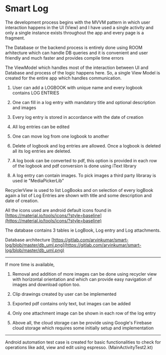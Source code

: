 # Smart Log

The development process begins with the MVVM pattern in which user interaction happens in the UI (View) and I have used a single activity 
and only a single instance exists throughout the app and every page is a fragment. 

The Database or the backend process is entirely done using ROOM arhitecture which can handle DB queries and it is 
convenient and user friendly and much faster and provides compile time errors

The ViewModel which handles most of the interaction between UI and Database and process of the logic happens here. So, a single 
View Model is created for the entire app which handles communication.


1. User can add a LOGBOOK with unique name and every logbook contains LOG ENTRIES 

2. One can fill in a log entry with mandatory title and optional description and images

3. Every log entry is stored in accordance with the date of creation

4. All log entries can be edited 

5. One can move log from one logbook to another

6. Delete of logbook and log entries are allowed. Once a logbook is deleted all its log entries are deleted.

7. A log book can be converted to pdf, this option is provided in each row of the logbook 
and pdf conversion is done using iText library

8. A log entry can contain images. To pick images a third party libraray is used ie "MediaPickerLib"

RecyclerView is used to list LogBooks and on selection of every logBook again a list of Log Entries are shown with title and 
some description and date of creation.

All the icons used are android default icons found in [https://material.io/tools/icons/?style=baseline](https://material.io/tools/icons/?style=baseline)

The database contains 3 tables ie LogBook, Log entry and Log attachments.

Database architecture
[https://gitlab.com/arvinkumar/smart-log/blob/master/db_uml.png](https://gitlab.com/arvinkumar/smart-log/blob/master/db_uml.png)

---------

If more time is available, 

1. Removal and addition of more images can be done using recycler view with horizontal orientation 
and which can provide easy navigation of images and download option too.

2. Clip drawings created by user can be implemented

3. Exported pdf contains only text, but images can be added

4. Only one attachment image can be shown in each row of the log entry

5. Above all, the cloud storage can be provide using Google's Firebase cloud storage which requires some initially setup 
and implementation

----------

Android automation test case is created for basic functionalities to check for operations
like add, view and edit using espresso. (MainActivityTest2.kt)







